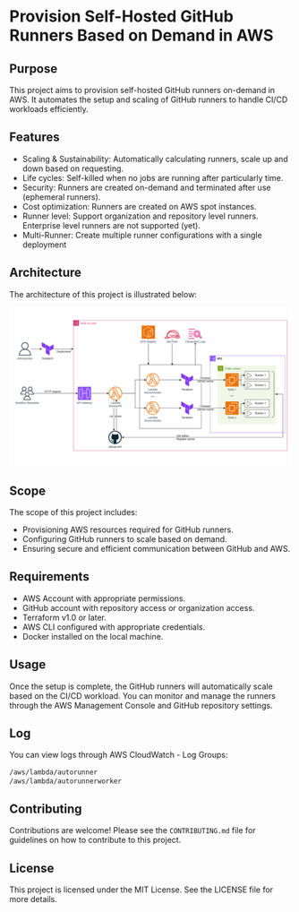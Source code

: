 # Provision Self-Hosted GitHub Runners Based on Demand in AWS

## Purpose
This project aims to provision self-hosted GitHub runners on-demand in AWS. It automates the setup and scaling of GitHub runners to handle CI/CD workloads efficiently.

## Features
- Scaling & Sustainability: Automatically calculating runners, scale up and down based on requesting.
- Life cycles: Self-killed when no jobs are running after particularly time.
- Security: Runners are created on-demand and terminated after use (ephemeral runners).
- Cost optimization: Runners are created on AWS spot instances.
- Runner level: Support organization and repository level runners. Enterprise level runners are not supported (yet).
- Multi-Runner: Create multiple runner configurations with a single deployment

## Architecture
The architecture of this project is illustrated below:

![img](./docs/github-runner.drawio.png)

## Scope
The scope of this project includes:
- Provisioning AWS resources required for GitHub runners.
- Configuring GitHub runners to scale based on demand.
- Ensuring secure and efficient communication between GitHub and AWS.

## Requirements
- AWS Account with appropriate permissions.
- GitHub account with repository access or organization access.
- Terraform v1.0 or later.
- AWS CLI configured with appropriate credentials.
- Docker installed on the local machine.

## Usage
Once the setup is complete, the GitHub runners will automatically scale based on the CI/CD workload. You can monitor and manage the runners through the AWS Management Console and GitHub repository settings.

## Log
You can view logs through AWS CloudWatch - Log Groups:
```
/aws/lambda/autorunner
/aws/lambda/autorunnerworker
```

## Contributing
Contributions are welcome! Please see the `CONTRIBUTING.md` file for guidelines on how to contribute to this project.

## License
This project is licensed under the MIT License. See the LICENSE file for more details.
```